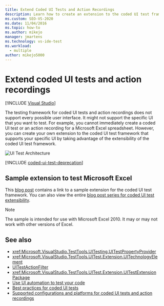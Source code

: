 ```yaml
---
title: Extend Coded UI Tests and Action Recordings
description: Learn how to create an extension to the coded UI test framework for your specific UI by taking advantage of the extensibility of the coded UI test framework.
ms.custom: SEO-VS-2020
ms.date: 11/04/2016
ms.topic: how-to
ms.author: mikejo
manager: jmartens
ms.technology: vs-ide-test
ms.workload: 
  - multiple
author: mikejo5000
---
```

# Extend coded UI tests and action recordings

 [!INCLUDE [Visual Studio](~/includes/applies-to-version/vs-not-mac.md)]

The testing framework for coded UI tests and action recordings does not support every possible user interface. It might not support the specific UI that you want to test. For example, you cannot immediately create a coded UI test or an action recording for a Microsoft Excel spreadsheet. However, you can create your own extension to the coded UI test framework that supports your specific UI by taking advantage of the extensibility of the coded UI test framework.

![UI Test Architecture](../test/media/ui_testarch.png)

[!INCLUDE [coded-ui-test-deprecation](includes/coded-ui-test-deprecation.md)]

## Sample extension to test Microsoft Excel

This [blog post](/archive/blogs/gautamg/3-introducing-sample-excel-extension) contains a link to a sample extension for the coded UI test framework. You can also view the entire [blog post series for coded UI test extensibility](/archive/blogs/gautamg/series-on-coded-ui-test-extensibility).

> [!NOTE]
> The sample is intended for use with Microsoft Excel 2010. It may or may not work with other versions of Excel.

## See also

- <xref:Microsoft.VisualStudio.TestTools.UITesting.UITestPropertyProvider>
- <xref:Microsoft.VisualStudio.TestTools.UITest.Extension.UITechnologyElement>
- [UITestActionFilter](/previous-versions/visualstudio/visual-studio-2012/dd985757(v=vs.110))
- <xref:Microsoft.VisualStudio.TestTools.UITest.Extension.UITestExtensionPackage>
- [Use UI automation to test your code](../test/use-ui-automation-to-test-your-code.md)
- [Best practices for coded UI tests](../test/best-practices-for-coded-ui-tests.md)
- [Supported configurations and platforms for coded UI tests and action recordings](../test/supported-configurations-and-platforms-for-coded-ui-tests-and-action-recordings.md)